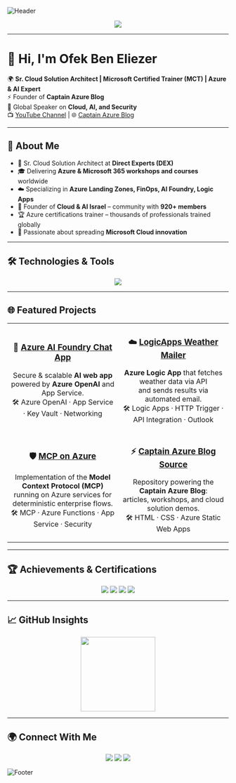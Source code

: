 <!-- Banner -->
![Header](https://capsule-render.vercel.app/api?type=waving&color=0:0078D4,100:001E3C&height=240&section=header&text=Ofek%20Ben%20Eliezer%20⚓%20Captain%20Azure&fontSize=42&fontColor=ffffff&animation=fadeIn&fontAlignY=36)

<p align="center">
  <img src="https://readme-typing-svg.demolab.com?font=Inter&weight=600&size=22&duration=3000&pause=800&center=true&vCenter=true&width=900&lines=Sr.+Cloud+Solution+Architect;Microsoft+Certified+Trainer+(MCT);Azure+%26+AI+Expert;Global+Speaker+on+Cloud+%26+Security;Founder+-+Cloud+%26+AI+Israel+Community" />
</p>

---

# 👋 Hi, I'm Ofek Ben Eliezer

🌍 **Sr. Cloud Solution Architect | Microsoft Certified Trainer (MCT) | Azure & AI Expert**  
⚡ Founder of **Captain Azure Blog**  
🎤 Global Speaker on **Cloud, AI, and Security**  
📺 [YouTube Channel](https://www.youtube.com/@ofekbeneliezer) | 🌐 [Captain Azure Blog](https://azcaptain.azurewebsites.net)

---

## 🚀 About Me
- 💼 Sr. Cloud Solution Architect at **Direct Experts (DEX)**
- 🎓 Delivering **Azure & Microsoft 365 workshops and courses** worldwide
- ☁️ Specializing in **Azure Landing Zones, FinOps, AI Foundry, Logic Apps**
- 🤝 Founder of **Cloud & AI Israel** – community with **920+ members**
- 🏆 Azure certifications trainer – thousands of professionals trained globally
- 🌟 Passionate about spreading **Microsoft Cloud innovation**  

---

## 🛠️ Technologies & Tools
<p align="center">
  <img src="https://skillicons.dev/icons?i=azure,github,docker,kubernetes,terraform,vscode,linux,python,js" />
</p>

---

## 🌐 Featured Projects

<table>
<tr>
<td width="50%" align="center">
  
### 🚀 [Azure AI Foundry Chat App](https://github.com/OfekBenEliezer/azure-ai-foundry-chat-app)  
Secure & scalable **AI web app** powered by **Azure OpenAI** and App Service.  
🛠️ Azure OpenAI · App Service · Key Vault · Networking  

</td>
<td width="50%" align="center">

### ☁️ [LogicApps Weather Mailer](https://github.com/OfekBenEliezer/captain-azure-logicapps-weather-mailer)  
**Azure Logic App** that fetches weather data via API  
and sends results via automated email.  
🛠️ Logic Apps · HTTP Trigger · API Integration · Outlook  

</td>
</tr>

<tr>
<td width="50%" align="center">

### 🛡️ [MCP on Azure](https://github.com/OfekBenEliezer/mcp-on-azure)  
Implementation of the **Model Context Protocol (MCP)**  
running on Azure services for deterministic enterprise flows.  
🛠️ MCP · Azure Functions · App Service · Security  

</td>
<td width="50%" align="center">

### ⚡ [Captain Azure Blog Source](https://github.com/OfekBenEliezer)  
Repository powering the **Captain Azure Blog**:  
articles, workshops, and cloud solution demos.  
🛠️ HTML · CSS · Azure Static Web Apps  

</td>
</tr>
</table>

---

## 🏆 Achievements & Certifications
<p align="center">
  <img src="https://img.shields.io/badge/Microsoft%20Certified%20Trainer-MCT-0078D4?style=for-the-badge&logo=microsoft&logoColor=white"/>
  <img src="https://img.shields.io/badge/Azure%20Expert-Cloud%20Architect-0078D4?style=for-the-badge&logo=azuredevops&logoColor=white"/>
  <img src="https://img.shields.io/badge/GitHub%20Certified-Foundations-181717?style=for-the-badge&logo=github&logoColor=white"/>
  <img src="https://img.shields.io/badge/GitHub%20Advanced%20Security-Certified-181717?style=for-the-badge&logo=github&logoColor=white"/>
</p>

---

## 📈 GitHub Insights
<p align="center">
  <img height="170" src="https://github-readme-stats.vercel.app/api?username=OfekBenEliezer&show_icons=true&hide_border=true&theme=transparent" />
</p>

---

## 🌍 Connect With Me
<p align="center">
  <a href="https://www.linkedin.com/in/ofekbeneliezer/"><img src="https://img.shields.io/badge/LinkedIn-0077B5.svg?&style=for-the-badge&logo=linkedin&logoColor=white"/></a>
  <a href="https://azcaptain.azurewebsites.net"><img src="https://img.shields.io/badge/Blog-Captain%20Azure-0078D4?style=for-the-badge&logo=azuredevops&logoColor=white"/></a>
  <a href="https://www.youtube.com/@ofekbeneliezer"><img src="https://img.shields.io/badge/YouTube-FF0000.svg?&style=for-the-badge&logo=youtube&logoColor=white"/></a>
</p>

<!-- Footer -->
![Footer](https://capsule-render.vercel.app/api?type=waving&color=0:001E3C,100:0078D4&height=150&section=footer)
